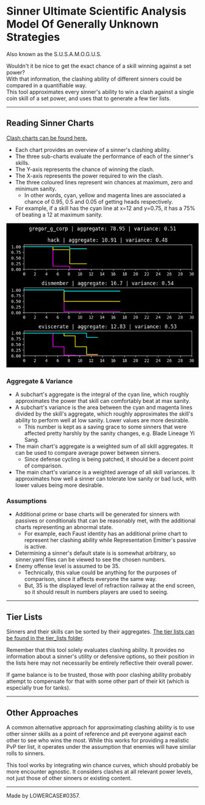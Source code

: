 # Sinner Ultimate Scientific Analysis Model Of Generally Unknown Strategies

Also known as the S.U.S.A.M.O.G.U.S.

Wouldn't it be nice to get the exact chance of a skill winning against a set power?  
With that information, the clashing ability of different sinners could be compared in a quantifiable way.  
This tool approximates every sinner's ability to win a clash against a single coin skill of a set power, and uses that to generate a few tier lists.

---

## Reading Sinner Charts

[Clash charts can be found here.](/charts/)

- Each chart provides an overview of a sinner's clashing ability.
- The three sub-charts evaluate the performance of each of the sinner's skills.
- The Y-axis represents the chance of winning the clash.
- The X-axis represents the power required to win the clash.
- The three coloured lines represent win chances at maximum, zero and minimum sanity.
	- In other words, cyan, yellow and magenta lines are associated a chance of 0.95, 0.5 and 0.05 of getting heads respectively.
- For example, if a skill has the cyan line at x=12 and y=0.75, it has a 75% of beating a 12 at maximum sanity.

![G Corp Gregor's Chart](/gregor_g_corp.png)

### Aggregate & Variance

- A subchart's aggregate is the integral of the cyan line, which roughly approximates the power that skill can comfortably beat at max sanity.
- A subchart's variance is the area between the cyan and magenta lines divided by the skill's aggregate, which roughly approximates the skill's ability to perform well at low sanity. Lower values are more desirable.
	- This number is kept as a saving grace to some sinners that were affected pretty harshly by the sanity changes, e.g. Blade Lineage Yi Sang.
- The main chart's aggregate is a weighted sum of all skill aggregates. It can be used to compare average power between sinners.
	- Since defense cycling is being patched, it should be a decent point of comparison.
- The main chart's variance is a weighted average of all skill variances. It approximates how well a sinner can tolerate low sanity or bad luck, with lower values being more desirable.

### Assumptions

- Additional prime or base charts will be generated for sinners with passives or conditionals that can be reasonably met, with the additional charts representing an abnormal state.
	- For example, each Faust identity has an additional prime chart to represent her clashing ability while Representation Emitter's passive is active.
- Determining a sinner's default state is is somewhat arbitrary, so sinner.yaml files can be viewed to see the chosen numbers.
- Enemy offense level is assumed to be 35.
	- Technically, this value could be anything for the purposes of comparison, since it affects everyone the same way.
	- But, 35 is the displayed level of refraction railway at the end screen, so it should result in numbers players are used to seeing.

---

## Tier Lists

Sinners and their skills can be sorted by their aggregates. [The tier lists can be found in the tier_lists folder](/tier_lists/).

Remember that this tool solely evaluates clashing ability. It provides no information about a sinner's utility or defensive options, so their position in the lists here may not necessarily be entirely reflective their overall power.

If game balance is to be trusted, those with poor clashing ability probably attempt to compensate for that with some other part of their kit (which is especially true for tanks).

---

## Other Approaches

A common alternative approach for approximating clashing ability is to use other sinner skills as a point of reference and pit everyone against each other to see who wins the most. While this works for providing a realistic PvP tier list, it operates under the assumption that enemies will have similar rolls to sinners.

This tool works by integrating win chance curves, which should probably be more encounter agnostic. It considers clashes at all relevant power levels, not just those of other sinners or existing content.

---

Made by LOWERCASE#0357.

